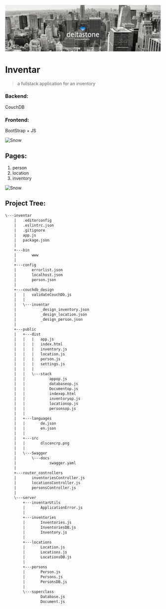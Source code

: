 <div>
    <img src="/inventar/public/src/dlscencrp.png" alt="deltastone" title="deltastone">
</div>

# Inventar
> a fullstack application for an inventory 

### Backend: 
CouchDB

### Frontend:
BootStrap + JS

<div>
    <img src="https://picsum.photos/id/238/1200/300" alt="Snow" title="modernization!">
</div>

## Pages:
1. person
2. location
3. inventory

<div>
    <img src="https://picsum.photos/1200/300" alt="Snow" title="modernization!">
</div>

## Project Tree:

```
\---inventar
    |   .editorconfig
    |   .eslintrc.json
    |   .gitignore
    |   app.js
    |   package.json
    |   
    +---bin
    |       www
    |       
    +---config
    |       errorlist.json
    |       localhost.json
    |       person.json
    |       
    +---couchdb_design
    |   |   validateCouchDb.js
    |   |   
    |   \---inventar
    |           _design_inventory.json
    |           _design_location.json
    |           _design_person.json
    |           
    +---public
    |   +---dist
    |   |   |   app.js
    |   |   |   index.html
    |   |   |   inventory.js
    |   |   |   location.js
    |   |   |   person.js
    |   |   |   settings.js
    |   |   |   
    |   |   \---stack
    |   |           appop.js
    |   |           databaseop.js
    |   |           Documentop.js
    |   |           indexop.html
    |   |           inventoryop.js
    |   |           locationop.js
    |   |           personsop.js
    |   |           
    |   +---languages
    |   |       de.json
    |   |       en.json
    |   |       
    |   +---src
    |   |       dlscencrp.png
    |   |       
    |   \---Swagger
    |       \---docs
    |               swagger.yaml
    |               
    +---router_controllers
    |       inventoriesController.js
    |       locationsController.js
    |       personsController.js
    |       
    \---server
        +---inventarUtils
        |       ApplicationError.js
        |       
        +---inventories
        |       Inventories.js
        |       InventoriesDB.js
        |       Inventory.js
        |       
        +---locations
        |       Location.js
        |       Locations.js
        |       LocationsDB.js
        |       
        +---persons
        |       Person.js
        |       Persons.js
        |       PersonsDB.js
        |       
        \---superclass
                Database.js
                Document.js
```
